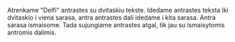 Atrenkame "Delfi" antrastes su dvitaskiu tekste. Idedame antrastes teksta iki dvitaskio i viena sarasa, antra antrastes dali idedame i kita sarasa. Antra sarasa ismaisome. Tada sujungiame antrastes atgal, tik jau su ismaisytomis antromis dalimis.
